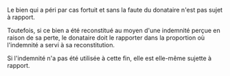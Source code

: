 Le bien qui a péri par cas fortuit et sans la faute du donataire n'est pas sujet à rapport.

Toutefois, si ce bien a été reconstitué au moyen d'une indemnité perçue en raison de sa perte, le donataire doit le rapporter dans la proportion où l'indemnité a servi à sa reconstitution.

Si l'indemnité n'a pas été utilisée à cette fin, elle est elle-même sujette à rapport.
